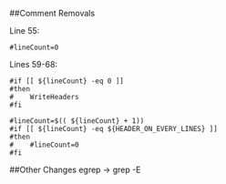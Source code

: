 ##Comment Removals

Line 55:
```
#lineCount=0
```

Lines 59-68:
```
#if [[ ${lineCount} -eq 0 ]]
#then
#    WriteHeaders
#fi

#lineCount=$(( ${lineCount} + 1))
#if [[ ${lineCount} -eq ${HEADER_ON_EVERY_LINES} ]]
#then
#    #lineCount=0
#fi  
```
				
##Other Changes
egrep -> grep -E
